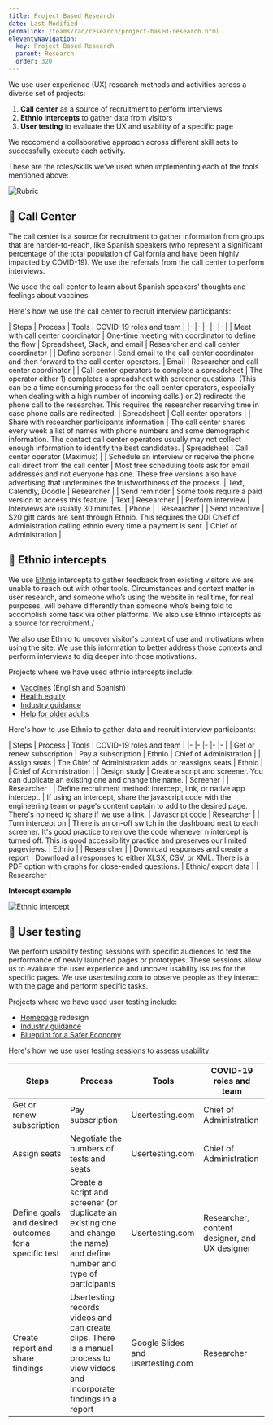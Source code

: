 ```yaml
---
title: Project Based Research
date: Last Modified 
permalink: /teams/rad/research/project-based-research.html
eleventyNavigation:
  key: Project Based Research
  parent: Research
  order: 320
---
```


We use user experience (UX) research methods and activities across a diverse set of projects:

1. **Call center** as a source of recruitment to perform interviews
2. **Ethnio intercepts** to gather data from visitors
3. **User testing** to evaluate the UX and usability of a specific page

We reccomend a collaborative approach across different skill sets to successfully execute each activity. 

These are the roles/skills we've used when implementing each of the tools mentioned above:

![Rubric](https://cagov.github.io/covid19.ca.gov-site-eng-playbook/content/images/rubric-project-base.jpg)

## 📱 Call Center

The call center is a source for recruitment to gather information from groups that are harder-to-reach, like Spanish speakers (who represent a significant percentage of the total population of California and have been highly impacted by COVID-19). We use the referrals from the call center to perform interviews.

We used the call center to learn about Spanish speakers' thoughts and feelings about vaccines.

Here's how we use the call center to recruit interview participants:

| Steps 	| Process 	| Tools 	|  COVID-19 roles and team 	|
|-	|-	|-	|-	|-	|
| Meet with call center coordinator 	| One-time meeting with coordinator to define the flow 	| Spreadsheet, Slack, and email 	| Researcher and call center coordinator	|
| Define screener  	| Send email to the call center coordinator and then forward to the call center operators.   	| Email	| Researcher and call center coordinator 	|
| Call center operators to complete a spreadsheet 	| The operator either 1) completes a spreadsheet with screener questions. (This can be a time consuming process for the call center operators, especially when dealing with a high number of incoming calls.) or 2) redirects the phone call to the researcher. This requires the researcher reserving time in case phone calls are redirected.	| Spreadsheet   	| Call center operators 	|
| Share with researcher participants information 	| The call center shares every week a list of names with phone numbers and some demographic information. The contact call center operators usually may not collect enough information to identify the best candidates.  	| Spreadsheet	| Call center operator (Maximus) 	|
| Schedule an interview or receive the phone call direct from the call center	| Most free scheduling tools ask for email addresses and not everyone has one. These free versions also have advertising that undermines the trustworthiness of the process. 	| Text, Calendly, Doodle  	| Researcher 	|
| Send reminder 	| Some tools require a paid version to access this feature.  	| Text 		| Researcher 	|
| Perform interview 	| Interviews are usually 30 minutes.  	| Phone 	|  	| Researcher 	|
| Send incentive 	| $20 gift cards are sent through Ethnio. This requires the ODI Chief of Administration calling ethnio every time a payment is sent.   	| Chief of Administration 	|

## 🦉 Ethnio intercepts

We use [Ethnio](https://ethn.io) intercepts to gather feedback from existing visitors we are unable to reach out with other tools. Circumstances and context matter in user research, and someone who’s using the website in real time, for real purposes, will behave differently than someone who’s being told to accomplish some task via other platforms. We also use Ethnio intercepts as a source for recruitment./ 

We also use Ethnio to uncover visitor's context of use and motivations when using the site. We use this information to better address those contexts and perform interviews to dig deeper into those motivations. 

Projects where we have used ethnio intercepts include:

* [Vaccines](https://covid19.ca.gov/vaccines/) (English and Spanish)
* [Health equity](https://covid19.ca.gov/equity/)
* [Industry guidance](https://covid19.ca.gov/industry-guidance/)
* [Help for older adults](https://covid19.ca.gov/help-for-seniors/)

Here's how to use Ethnio to gather data and recruit interview participants:

| Steps 	| Process 	| Tools | COVID-19 roles and team 	|
|-	|-	|-	|-	|-	|
| Get or renew subscription 	| Pay a subscription 	| Ethnio	| Chief of Administration 	|
| Assign seats 	| The Chief of Administration adds or reassigns seats  	| Ethnio 	|  	| Chief of Administration 	|
| Design study 	| Create a script and screener. You can duplicate an existing one and change the name. 	| Screener 	|  	| Researcher 	|
| Define recruitment method: intercept, link, or native app intercept.  	| If using an intercept, share the javascript code with the engineering team or page's content captain to add to the desired page. There's no need to share if we use a link.  	| Javascript code 	| Researcher 	|
| Turn intercept on 	| There is an on-off switch in the dashboard next to each screener.  It's good practice to remove the code whenever n intercept is turned off. This is good accessibility practice and preserves our limited pageviews.  	| Ethnio 	|  	| Researcher 	|
| Download responses and create a report 	| Download all responses to either XLSX, CSV, or XML. There is a PDF option with graphs for close-ended questions.  	| Ethnio/ export data 	|  	| Researcher 	|

**Intercept example**

![Ethnio intercept](https://cagov.github.io/covid19.ca.gov-site-eng-playbook/content/images/ethnio-example.jpg)

## 📝 User testing

We perform usability testing sessions with specific audiences to test the performance of newly launched pages or prototypes. These sessions allow us to evaluate the user experience and uncover usability issues for the specific pages. We use usertesting.com to observe people as they interact with the page and perform specific tasks.

Projects where we have used user testing include:

* [Homepage](https://covid19.ca.gov/) redesign
* [Industry guidance](https://covid19.ca.gov/industry-guidance/)
* [Blueprint for a Safer Economy](https://covid19.ca.gov/safer-economy/)

Here's how we use user testing sessions to assess usability:

| Steps 	| Process 	| Tools 	| COVID-19 roles and team 	|
|-	|-	|-	|-	|
| Get or renew subscription 	| Pay subscription 	| Usertesting.com	| Chief of Administration	|
| Assign seats 	| Negotiate the numbers of tests and seats 	| Usertesting.com	|  Chief of Administration 	|
| Define goals and desired outcomes for a specific test 	| Create a script and screener (or duplicate an existing one and change the name) and define number and type of participants 	| Usertesting.com 	| Researcher, content designer, and UX designer 	|
| Create report and share findings 	| Usertesting records videos and can create clips. There is a manual process to view videos and incorporate findings in a report 	| Google Slides and usertesting.com	| Researcher 	|
